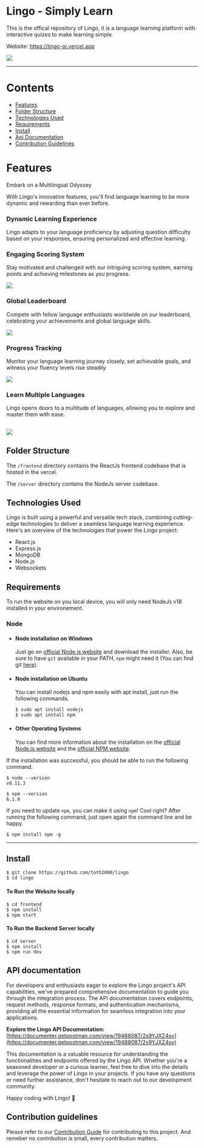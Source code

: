 # Lingo - Simply Learn

This is the offical repository of Lingo, it is a language learning platform with interactive quizes to make learning simple.

Website: https://lingo-pi.vercel.app <br>

![](https://raw.githubusercontent.com/toth2000/lingo/master/screenshots/all-devices-black.png)

---

# Contents

- [Features](#features)
- [Folder Structure](#folder-structure)
- [Technologies Used](#technologies-used)
- [Requirements](#requirements)
- [Install](#install)
- [Api Documentation](#api-documentation)
- [Contribution Guidelines](#contribution-guidelines)

# Features

Embark on a Multilingual Odyssey

With Lingo's innovative features, you'll find language learning to be more dynamic and rewarding than ever before.

### Dynamic Learning Experience

Lingo adapts to your language proficiency by adjusting question difficulty based on your responses, ensuring personalized and effective learning.

### Engaging Scoring System

Stay motivated and challenged with our intriguing scoring system, earning points and achieving milestones as you progress.

![](https://raw.githubusercontent.com/toth2000/lingo/master/screenshots/quiz-screen.png)

### Global Leaderboard

Compete with fellow language enthusiasts worldwide on our leaderboard, celebrating your achievements and global language skills.

![](https://raw.githubusercontent.com/toth2000/lingo/master/screenshots/leader-board.png)

### Progress Tracking

Monitor your language learning journey closely, set achievable goals, and witness your fluency levels rise steadily.

![](https://raw.githubusercontent.com/toth2000/lingo/master/screenshots/user-screen.png)

### Learn Multiple Languages

Lingo opens doors to a multitude of languages, allowing you to explore and master them with ease.

## ![](https://raw.githubusercontent.com/toth2000/lingo/master/screenshots/learning-path.png)

## Folder Structure

The `/frontend` directory contains the ReactJs frontend codebase that is hosted in the vercel.

The `/server` directory contains the NodeJs server codebase.

## Technologies Used

Lingo is built using a powerful and versatile tech stack, combining cutting-edge technologies to deliver a seamless language learning experience. Here's an overview of the technologies that power the Lingo project:

- React.js
- Express.js
- MongoDB
- Node.js
- Websockets

## Requirements

To run the website on you local device, you will only need NodeJs v18 installed in your environement.

### Node

- #### Node installation on Windows

  Just go on [official Node.js website](https://nodejs.org/) and download the installer.
  Also, be sure to have `git` available in your PATH, `npm` might need it (You can find git [here](https://git-scm.com/)).

- #### Node installation on Ubuntu

  You can install nodejs and npm easily with apt install, just run the following commands.

      $ sudo apt install nodejs
      $ sudo apt install npm

- #### Other Operating Systems
  You can find more information about the installation on the [official Node.js website](https://nodejs.org/) and the [official NPM website](https://npmjs.org/).

If the installation was successful, you should be able to run the following command.

    $ node --version
    v8.11.3

    $ npm --version
    6.1.0

If you need to update `npm`, you can make it using `npm`! Cool right? After running the following command, just open again the command line and be happy.

    $ npm install npm -g

---

## Install

    $ git clone https://github.com/toth2000/lingo
    $ cd lingo

#### To Run the Website locally

    $ cd frontend
    $ npm install
    $ npm start

#### To Run the Backend Server locally

    $ cd server
    $ npm install
    $ npm run dev

## API documentation

For developers and enthusiasts eager to explore the Lingo project's API capabilities, we've prepared comprehensive documentation to guide you through the integration process. The API documentation covers endpoints, request methods, response formats, and authentication mechanisms, providing all the essential information for seamless integration into your applications.

**Explore the Lingo API Documentation:**
[https://documenter.getpostman.com/view/19488087/2s9YJXZ4sv](https://documenter.getpostman.com/view/19488087/2s9YJXZ4sv)

This documentation is a valuable resource for understanding the functionalities and endpoints offered by the Lingo API. Whether you're a seasoned developer or a curious learner, feel free to dive into the details and leverage the power of Lingo in your projects. If you have any questions or need further assistance, don't hesitate to reach out to our development community.

Happy coding with Lingo! 🚀

## Contribution guidelines

Please refer to our [Contribution Guide](CONTRIBUTING.md) for contributing to this project. And remeber no contribution is small, every contribution matters.
